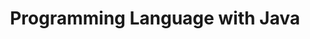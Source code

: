 ---
layout: list
title: Programming Language with Java
slug: java

description: >
  Java의 관하여..

sitemap: false
---